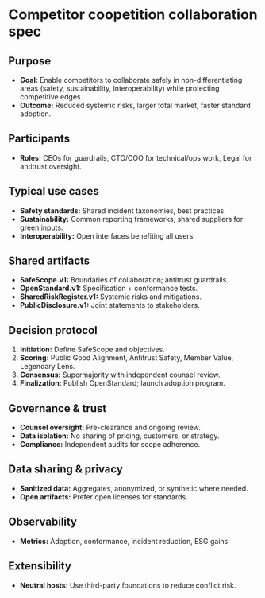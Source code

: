 # Competitor coopetition collaboration spec

## Purpose
- **Goal:** Enable competitors to collaborate safely in non-differentiating areas (safety, sustainability, interoperability) while protecting competitive edges.
- **Outcome:** Reduced systemic risks, larger total market, faster standard adoption.

## Participants
- **Roles:** CEOs for guardrails, CTO/COO for technical/ops work, Legal for antitrust oversight.

## Typical use cases
- **Safety standards:** Shared incident taxonomies, best practices.
- **Sustainability:** Common reporting frameworks, shared suppliers for green inputs.
- **Interoperability:** Open interfaces benefiting all users.

## Shared artifacts
- **SafeScope.v1:** Boundaries of collaboration; antitrust guardrails.
- **OpenStandard.v1:** Specification + conformance tests.
- **SharedRiskRegister.v1:** Systemic risks and mitigations.
- **PublicDisclosure.v1:** Joint statements to stakeholders.

## Decision protocol
1. **Initiation:** Define SafeScope and objectives.
2. **Scoring:** Public Good Alignment, Antitrust Safety, Member Value, Legendary Lens.
3. **Consensus:** Supermajority with independent counsel review.
4. **Finalization:** Publish OpenStandard; launch adoption program.

## Governance & trust
- **Counsel oversight:** Pre-clearance and ongoing review.
- **Data isolation:** No sharing of pricing, customers, or strategy.
- **Compliance:** Independent audits for scope adherence.

## Data sharing & privacy
- **Sanitized data:** Aggregates, anonymized, or synthetic where needed.
- **Open artifacts:** Prefer open licenses for standards.

## Observability
- **Metrics:** Adoption, conformance, incident reduction, ESG gains.

## Extensibility
- **Neutral hosts:** Use third-party foundations to reduce conflict risk.